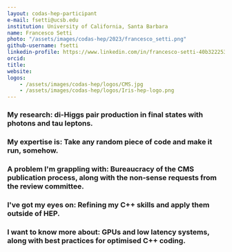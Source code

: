 ```yaml
---
layout: codas-hep-participant
e-mail: fsetti@ucsb.edu
institution: University of California, Santa Barbara
name: Francesco Setti
photo: "/assets/images/codas-hep/2023/francesco_setti.png"
github-username: fsetti
linkedin-profile: https://www.linkedin.com/in/francesco-setti-40b322253/
orcid: 
title: 
website:
logos:
    - /assets/images/codas-hep/logos/CMS.jpg
    - /assets/images/codas-hep/logos/Iris-hep-logo.png
---
```


### My research: di-Higgs pair production in final states with photons and tau leptons.

### My expertise is: Take any random piece of code and make it run, somehow. 

### A problem I'm grappling with: Bureaucracy of the CMS publication process, along with the non-sense requests from the review committee.

### I've got my eyes on: Refining my C++ skills and apply them outside of HEP.

### I want to know more about: GPUs and low latency systems, along with best practices for optimised C++ coding.

